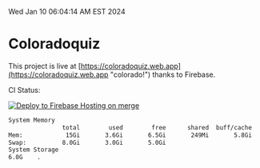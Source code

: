 Wed Jan 10 06:04:14 AM EST 2024

# Coloradoquiz


This project is live at [https://coloradoquiz.web.app](https://coloradoquiz.web.app "colorado!") thanks to Firebase.

CI Status: 

[![Deploy to Firebase Hosting on merge](https://github.com/teamkushal/coloradoquiz/actions/workflows/firebase-hosting-merge.yml/badge.svg)](https://github.com/teamkushal/coloradoquiz/actions/workflows/firebase-hosting-merge.yml)

```bash
System Memory
               total        used        free      shared  buff/cache   available
Mem:            15Gi       3.6Gi       6.5Gi       249Mi       5.8Gi        11Gi
Swap:          8.0Gi       3.0Gi       5.0Gi
System Storage
6.0G	.
```
